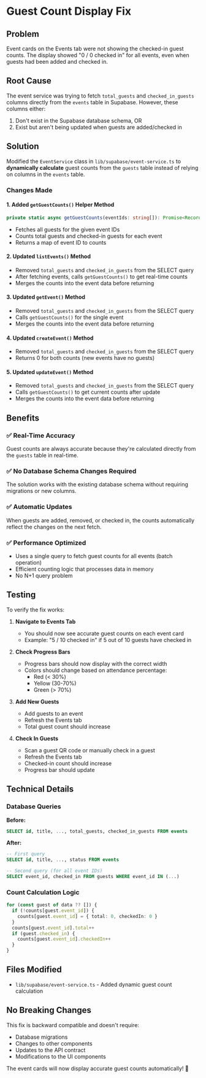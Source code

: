 # Guest Count Display Fix

## Problem
Event cards on the Events tab were not showing the checked-in guest counts. The display showed "0 / 0 checked in" for all events, even when guests had been added and checked in.

## Root Cause
The event service was trying to fetch `total_guests` and `checked_in_guests` columns directly from the `events` table in Supabase. However, these columns either:
1. Don't exist in the Supabase database schema, OR
2. Exist but aren't being updated when guests are added/checked in

## Solution
Modified the `EventService` class in `lib/supabase/event-service.ts` to **dynamically calculate** guest counts from the `guests` table instead of relying on columns in the `events` table.

### Changes Made

#### 1. Added `getGuestCounts()` Helper Method
```typescript
private static async getGuestCounts(eventIds: string[]): Promise<Record<string, { total: number; checkedIn: number }>>
```
- Fetches all guests for the given event IDs
- Counts total guests and checked-in guests for each event
- Returns a map of event ID to counts

#### 2. Updated `listEvents()` Method
- Removed `total_guests` and `checked_in_guests` from the SELECT query
- After fetching events, calls `getGuestCounts()` to get real-time counts
- Merges the counts into the event data before returning

#### 3. Updated `getEvent()` Method
- Removed `total_guests` and `checked_in_guests` from the SELECT query
- Calls `getGuestCounts()` for the single event
- Merges the counts into the event data before returning

#### 4. Updated `createEvent()` Method
- Removed `total_guests` and `checked_in_guests` from the SELECT query
- Returns 0 for both counts (new events have no guests)

#### 5. Updated `updateEvent()` Method
- Removed `total_guests` and `checked_in_guests` from the SELECT query
- Calls `getGuestCounts()` to get current counts after update
- Merges the counts into the event data before returning

## Benefits

### ✅ Real-Time Accuracy
Guest counts are always accurate because they're calculated directly from the `guests` table in real-time.

### ✅ No Database Schema Changes Required
The solution works with the existing database schema without requiring migrations or new columns.

### ✅ Automatic Updates
When guests are added, removed, or checked in, the counts automatically reflect the changes on the next fetch.

### ✅ Performance Optimized
- Uses a single query to fetch guest counts for all events (batch operation)
- Efficient counting logic that processes data in memory
- No N+1 query problem

## Testing

To verify the fix works:

1. **Navigate to Events Tab**
   - You should now see accurate guest counts on each event card
   - Example: "5 / 10 checked in" if 5 out of 10 guests have checked in

2. **Check Progress Bars**
   - Progress bars should now display with the correct width
   - Colors should change based on attendance percentage:
     - Red (< 30%)
     - Yellow (30-70%)
     - Green (> 70%)

3. **Add New Guests**
   - Add guests to an event
   - Refresh the Events tab
   - Total guest count should increase

4. **Check In Guests**
   - Scan a guest QR code or manually check in a guest
   - Refresh the Events tab
   - Checked-in count should increase
   - Progress bar should update

## Technical Details

### Database Queries
**Before:**
```sql
SELECT id, title, ..., total_guests, checked_in_guests FROM events
```

**After:**
```sql
-- First query
SELECT id, title, ..., status FROM events

-- Second query (for all event IDs)
SELECT event_id, checked_in FROM guests WHERE event_id IN (...)
```

### Count Calculation Logic
```typescript
for (const guest of data ?? []) {
  if (!counts[guest.event_id]) {
    counts[guest.event_id] = { total: 0, checkedIn: 0 }
  }
  counts[guest.event_id].total++
  if (guest.checked_in) {
    counts[guest.event_id].checkedIn++
  }
}
```

## Files Modified
- `lib/supabase/event-service.ts` - Added dynamic guest count calculation

## No Breaking Changes
This fix is backward compatible and doesn't require:
- Database migrations
- Changes to other components
- Updates to the API contract
- Modifications to the UI components

The event cards will now display accurate guest counts automatically! 🎉